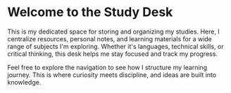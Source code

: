 # Welcome to the Study Desk

This is my dedicated space for storing and organizing my studies. Here, I centralize resources, personal notes, and learning materials for a wide range of subjects I'm exploring. Whether it's languages, technical skills, or critical thinking, this desk helps me stay focused and track my progress.

Feel free to explore the navigation to see how I structure my learning journey. This is where curiosity meets discipline, and ideas are built into knowledge.
